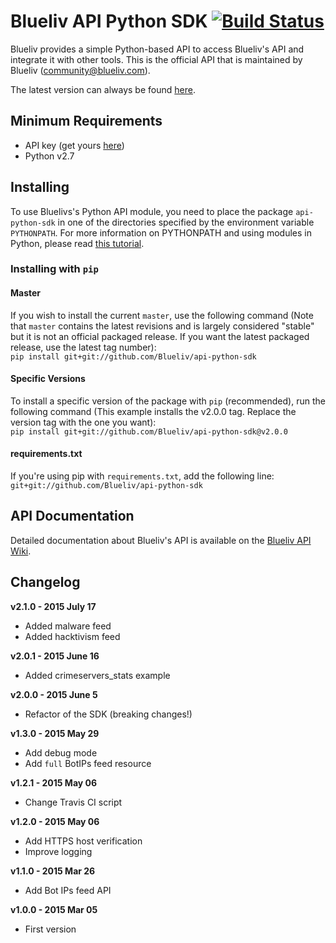 # Blueliv API Python SDK [![Build Status](https://secure.travis-ci.org/Blueliv/api-python-sdk.png?branch=master)](http://travis-ci.org/Blueliv/api-python-sdk)

Blueliv provides a simple Python-based API to access Blueliv's API and integrate it with other tools. This is the official API that is maintained by Blueliv ([community@blueliv.com](mailto:community@blueliv.com)).

The latest version can always be found [here](http://github.com/Blueliv/api-python-sdk).

## Minimum Requirements

* API key (get yours <a href="https://map.blueliv.com" target="_blank">here</a>)
* Python v2.7

## Installing
To use Bluelivs's Python API module, you need to place the package `api-python-sdk` in one of the directories specified by the environment variable `PYTHONPATH`. For more information on PYTHONPATH and using modules in Python, please read <a href="http://docs.python.org/tutorial/modules.html" target="_blank">this tutorial</a>.

### Installing with `pip`

#### Master 
If you wish to install the current `master`, use the following command (Note that `master` contains the latest revisions and is largely considered "stable" but it is not an official packaged release. If you want the latest packaged release, use the latest tag number):  
`pip install git+git://github.com/Blueliv/api-python-sdk`

#### Specific Versions 
To install a specific version of the package with `pip` (recommended), run the following command 
(This example installs the v2.0.0 tag. Replace the version tag with the one you want):  
`pip install git+git://github.com/Blueliv/api-python-sdk@v2.0.0`

#### requirements.txt
If you're using pip with `requirements.txt`, add the following line:  
`git+git://github.com/Blueliv/api-python-sdk`

## API Documentation
Detailed documentation about Blueliv's API is available on the <a href="https://github.com/Blueliv/api-python-sdk/wiki/Blueliv-REST-API-Documentation" target="_blank">Blueliv API Wiki</a>.

## Changelog

**v2.1.0 - 2015 July 17**

+ Added malware feed
+ Added hacktivism feed

**v2.0.1 - 2015 June 16**

+ Added crimeservers_stats example

**v2.0.0 - 2015 June 5**

+ Refactor of the SDK (breaking changes!)

**v1.3.0 - 2015 May 29**

+ Add debug mode
+ Add `full` BotIPs feed resource

**v1.2.1 - 2015 May 06**

+ Change Travis CI script

**v1.2.0 - 2015 May 06**

+ Add HTTPS host verification
+ Improve logging

**v1.1.0 - 2015 Mar 26**

+ Add Bot IPs feed API

**v1.0.0 - 2015 Mar 05**

+ First version
